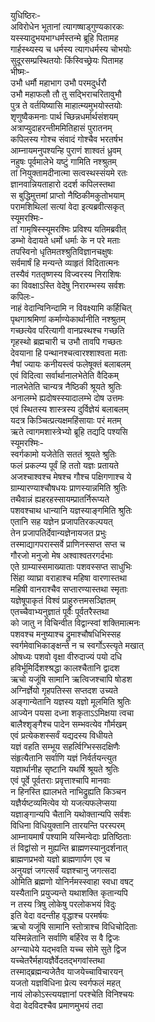 युधिष्ठिरः-   
अविरोधेन भूतानां त्यागष्षाड्गुण्यकारकः  
यस्स्यादुभयभाग्धर्मस्तन्मे ब्रूहि पितामह  
गार्हस्थ्यस्य च धर्मस्य त्यागधर्मस्य चोभयोः  
सुदूरसम्प्रस्थितयोः किंस्विच्छ्रेयः पितामह  
भीष्मः-   
उभौ धर्मौ महाभाग उभौ परमदुर्धरौ  
उभौ महाफलौ तौ तु सद्भिराचरितावुभौ  
पुत्र ते वर्तयिष्यासि माहात्म्यमुभयोस्तयोः  
शृणुष्वैकमनाः पार्थ च्छिन्नधर्मार्थसंशयम्  
अत्राप्युदाहरन्तीममितिहासं पुरातनम्  
कपिलस्य गोश्च संवादं गोश्चैव भरतर्षभ  
आम्नायमनुपश्यन्हि पुराणं शाश्वतं ध्रुवम्  
नहुषः पूर्वमालेभे यष्टुं गामिति नश्श्रुतम्  
तां नियुक्तामदीनात्मा सत्वस्थस्संयमे रतः  
ज्ञानवान्नियताहारो ददर्श कपिलस्तथा  
स बुद्धिमुत्तमां प्राप्तो नैष्ठिकीमकुतोभयाम्  
परामशिथिलां सत्यां वेदा इत्यब्रवीत्सकृत्  
स्यूमरश्मिः-  
तां गामृषिस्स्यूमरश्मिः प्रविश्य यतिमब्रवीत्  
डम्भो वेदायते धर्मो धर्माः के न परे मताः  
तपस्विनो धृतिमतश्श्रुतिविज्ञानचक्षुषः  
सर्वमार्षं हि मन्यन्ते व्याहृतं विदितात्मनः  
तस्यैवं गततृष्णस्य विज्वरस्य निराशिषः  
का विवक्षाऽस्ति वेदेषु निरारम्भस्य सर्वशः  
कपिलः-   
नाहं वेदान्विनिन्दामि न विवक्ष्यामि कर्हिचित्  
पृथगाश्रमिणां कर्माण्येकार्थानीति नश्श्रुतम्  
गच्छत्येव परित्यागी वानप्रस्थश्च गच्छति  
गृहस्थो ब्रह्मचारी च उभौ तावपि गच्छतः  
देवयाना हि पन्थानश्चत्वारश्शाश्वता मताः  
नैषां ज्यायः कनीयस्त्वं फलेषूक्तं बलाबलम्  
एवं विदित्वा सर्वार्थानालभेतेति वैदिकम्  
नालभेतेति चान्यत्र नैष्ठिकी श्रूयते श्रुतिः  
अनालम्भे ह्यदोषस्स्यादालम्भे दोष उत्तमः  
एवं स्थितस्य शास्त्रस्य दुर्विज्ञेयं बलाबलम्  
यदत्र किञ्चित्प्रत्यक्षमहिंसायाः परं मतम्  
ऋते त्वागमशास्त्रेभ्यो ब्रूहि तद्यदि पश्यसि  
स्यूमरश्मिः-  
स्वर्गकामो यजेतेति सततं श्रूयते श्रुतिः  
फलं प्रकल्प्य पूर्वं हि ततो यज्ञः प्रतायते  
अजश्चाश्वश्च मेषश्च गौश्च पक्षिगणाश्च ये  
ग्राम्यारण्याश्चौषधयः प्राणस्यान्नमिति श्रुतिः  
तथैवान्नं ह्यहरहस्सायम्प्रातर्निरूप्यते  
पशवश्चाथ धान्यानि यज्ञस्याङ्गमिति श्रुतिः  
एतानि सह यज्ञेन प्रजापतिरकल्पयत्  
तेन प्रजापतिर्देवान्यज्ञेनायजत प्रभुः  
तस्माद्यागपरास्सर्वे प्राणिनस्सप्त सप्त च  
गौरजो मनुजो मेष अश्वाश्वतरगर्दभाः  
एते ग्राम्यास्समाख्याताः पशवस्सप्त साधुभिः  
सिंहा व्याघ्रा वराहाश्च महिषा वारणास्तथा  
महिषी वानराश्चैव सप्तारण्यास्तथा स्मृताः  
यज्ञेषूपाकृतं विश्वं प्राहुरुत्तमसञ्ज्ञितम्  
एतच्चैवाभ्यनुज्ञातं पूर्वैः पूर्वतरैस्तथा  
को जातु न विचिन्वीत विद्वान्स्वां शक्तिमात्मनः  
पशवश्च मनुष्याश्च द्रुमाश्चौषधिभिस्सह  
स्वर्गमेवाभिकाङ्क्षन्ते न च स्वर्गोऽस्त्यृते मखात्  
ओषध्यः पशवो वृक्षा वीरुदाज्यं पयो दधि  
हविर्भूमिर्दिशश्श्रद्धा कालश्चैतानि द्वादश  
ऋचो यजूंषि सामानि ऋत्विजश्चापि षोडश  
अग्निर्ज्ञेयो गृहपतिस्स सप्तदश उच्यते  
अङ्गान्येतानि यज्ञस्य यज्ञो मूलमिति श्रुतिः  
आज्येन पयसा दध्ना शकृताऽऽमिक्षया त्वचा  
बालैश्शृङ्गैश्च पादेन सम्भवत्येव गौर्मखम्  
एवं प्रत्येकशस्सर्वं यद्यदस्य विधीयते  
यज्ञं वहति सम्भूय सहर्त्विग्भिस्सदक्षिणैः  
संहृत्यैतानि सर्वाणि यज्ञं निर्वर्तयन्त्युत  
यज्ञार्थानीह सृष्टानि यथर्षि श्रूयते श्रुतिः  
एवं पूर्वे पूर्वतराः प्रवृत्ताश्चापि मानवाः  
न हिनस्ति ह्यालभते नाभिद्रुह्यति किञ्चन  
यज्ञैर्यष्टव्यमित्येव यो यजत्यफलेप्सया  
यज्ञाङ्गान्यपि चैतानि यथोक्तान्यपि सर्वशः  
विधिना विधियुक्तानि तारयन्ति परस्परम्  
आम्नायमार्षं पश्यामि यस्मिन्वेदाः प्रतिष्ठिताः  
तं विद्वांसो न मुह्यन्ति ब्राह्मणस्यानुदर्शनात्  
ब्राह्मणप्रभवो यज्ञो ब्राह्मणार्पण एव च  
अनुयज्ञं जगत्सर्वं यज्ञश्चानु जगत्सदा  
ओमिति ब्रह्मणो योनिर्नमस्स्वाहा स्वधा वषट्  
यस्यैतानि प्रयुज्यन्ते यथाशक्ति कृतान्यपि  
न तस्य त्रिषु लोकेषु परलोकभयं विदुः  
इति वेदा वदन्तीह वृद्धाश्च परमर्षयः  
ऋचो यजूंषि सामानि स्तोत्राश्च विधिचोदिताः  
यस्मिन्नेतानि सर्वाणि बर्हिरेव स वै द्विजः  
अग्न्याधेये यद्भवति यच्च सोमे सुते द्विज  
यच्चेतरैर्महायज्ञैर्वेदतद्भगवांस्तथा  
तस्माद्ब्रह्मन्यजेतैव याजयेच्चाविचारयन्  
यजतो यज्ञविधिना प्रेत्य स्वर्गफलं महत्  
नायं लोकोऽस्त्ययज्ञानां परश्चेति विनिश्चयः  
वेदा वेदविदश्चैव प्रमाणमुभयं तदा   
